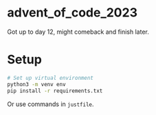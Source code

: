 # advent_of_code_2023

Got up to day 12, might comeback and finish later. 

# Setup 

```bash
# Set up virtual environment
python3 -m venv env
pip install -r requirements.txt
```

Or use commands in `justfile`. 

